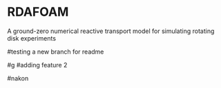 # RDAFOAM
A ground-zero numerical reactive transport model for simulating rotating disk experiments

#testing a new branch for readme

#g
#adding feature 2

#nakon